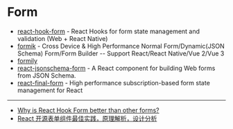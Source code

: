 # Form

- [react-hook-form](https://github.com/react-hook-form/react-hook-form) - React Hooks for form state management and validation (Web + React Native)
- [formik](https://github.com/jaredpalmer/formik) - Cross Device & High Performance Normal Form/Dynamic(JSON Schema) Form/Form Builder -- Support React/React Native/Vue 2/Vue 3
- [formily](https://github.com/alibaba/formily)
- [react-jsonschema-form](https://github.com/rjsf-team/react-jsonschema-form) - A React component for building Web forms from JSON Schema.
- [react-final-form](https://github.com/final-form/react-final-form) - High performance subscription-based form state management for React

---

- [Why is React Hook Form better than other forms?](https://medium.com/@Bigscal-Technologies/why-is-react-hook-form-better-than-other-forms-497054a6b2fe)
- [React 开源表单组件最佳实践，原理解析，设计分析](https://toutiao.io/posts/0nh4r9w/preview)
